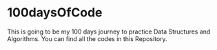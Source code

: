 # 100daysOfCode
This is going to be my 100 days journey to practice Data Structures and Algorithms.
You can find all the codes in this Repository.
